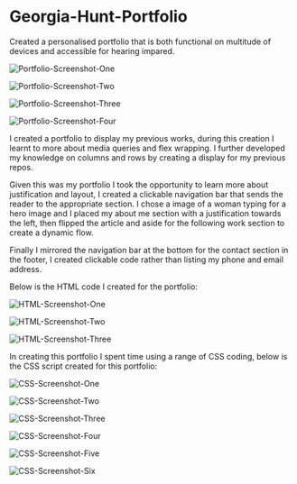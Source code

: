 # Georgia-Hunt-Portfolio

Created a personalised portfolio that is both functional on multitude of devices and accessible for hearing impared.

![Portfolio-Screenshot-One](https://github.com/GeorgiaHunt89/Georgia-Hunt-Portfolio/blob/main/assets/Images/Portfolio-Screenshot-One.png)

![Portfolio-Screenshot-Two](https://github.com/GeorgiaHunt89/Georgia-Hunt-Portfolio/blob/main/assets/Images/Portfolio-Screenshot-Two.png)

![Portfolio-Screenshot-Three](https://github.com/GeorgiaHunt89/Georgia-Hunt-Portfolio/blob/main/assets/Images/Portfolio-Screenshot-Three.png)

![Portfolio-Screenshot-Four](https://github.com/GeorgiaHunt89/Georgia-Hunt-Portfolio/blob/main/assets/Images/Portfolio-Screenshot-Four.png)


I created a portfolio to display my previous works, during this creation I learnt to more about media queries and flex wrapping. I further developed my knowledge on columns and rows by creating a display for my previous repos.

Given this was my portfolio I took the opportunity to learn more about justification and layout, I created a clickable navigation bar that sends the reader to the appropriate section. I chose a image of a woman typing for a hero image and I placed my about me section with a justification towards the left, then flipped the article and aside for the following work section to create a dynamic flow.

Finally I mirrored the navigation bar at the bottom for the contact section in the footer, I created clickable code rather than listing my phone and email address.

Below is the HTML code I created for the portfolio:

![HTML-Screenshot-One](https://github.com/GeorgiaHunt89/Georgia-Hunt-Portfolio/blob/main/assets/Images/Html-Screenshot-One.png)

![HTML-Screenshot-Two](https://github.com/GeorgiaHunt89/Georgia-Hunt-Portfolio/blob/main/assets/Images/Html-Screenshot-two.png)

![HTML-Screenshot-Three](https://github.com/GeorgiaHunt89/Georgia-Hunt-Portfolio/blob/main/assets/Images/Html-Screenshot-three.png)


In creating this portfolio I spent time using a range of CSS coding, below is the CSS script created for this portfolio:

![CSS-Screenshot-One](https://github.com/GeorgiaHunt89/Georgia-Hunt-Portfolio/blob/main/assets/Images/CSS-Screenshot-One.png)

![CSS-Screenshot-Two](https://github.com/GeorgiaHunt89/Georgia-Hunt-Portfolio/blob/main/assets/Images/CSS-Screenshot-two.png)

![CSS-Screenshot-Three](https://github.com/GeorgiaHunt89/Georgia-Hunt-Portfolio/blob/main/assets/Images/CSS-Screenshot-three.png)

![CSS-Screenshot-Four](https://github.com/GeorgiaHunt89/Georgia-Hunt-Portfolio/blob/main/assets/Images/CSS-Screenshot-four.png)

![CSS-Screenshot-Five](https://github.com/GeorgiaHunt89/Georgia-Hunt-Portfolio/blob/main/assets/Images/CSS-Screenshot-five.png)

![CSS-Screenshot-Six](https://github.com/GeorgiaHunt89/Georgia-Hunt-Portfolio/blob/main/assets/Images/CSS-Screenshot-six.png)



